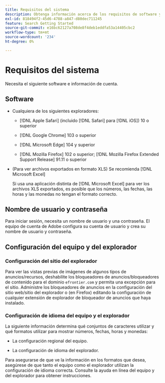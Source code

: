 ```yaml
---
title: Requisitos del sistema
description: Obtenga información acerca de los requisitos de software y cuenta.
exl-id: 818494f2-45d6-4788-a847-d80dec711245
feature: Search Getting Started
source-git-commit: e16bc62127a708de8f4deb1eddfa53a14405cbc2
workflow-type: tm+mt
source-wordcount: '234'
ht-degree: 0%

---
```


# Requisitos del sistema

Necesita el siguiente software e información de cuenta.

## Software

* Cualquiera de los siguientes exploradores:

   * [!DNL Apple Safari] (incluido [!DNL Safari] para [!DNL iOS]) 10 o superior

   * [!DNL Google Chrome] 103 o superior

   * [!DNL Microsoft Edge] 104 y superior

   * [!DNL Mozilla Firefox] 102 o superior; [!DNL Mozilla Firefox Extended Support Release] 91.11 o superior

* (Para ver archivos exportados en formato XLS) Se recomienda [!DNL Microsoft Excel]

  Si usa una aplicación distinta de [!DNL Microsoft Excel] para ver los archivos XLS exportados, es posible que los números, las fechas, las horas y las monedas no tengan el formato correcto.

## Nombre de usuario y contraseña

Para iniciar sesión, necesita un nombre de usuario y una contraseña. El equipo de cuenta de Adobe configura su cuenta de usuario y crea su nombre de usuario y contraseña.

## Configuración del equipo y del explorador

### Configuración del sitio del explorador

Para ver las vistas previas de imágenes de algunos tipos de anuncios/recursos, deshabilite los bloqueadores de anuncios/bloqueadores de contenido para el dominio `efrontier.com` y permita una excepción para el sitio. Administre los bloqueadores de anuncios en la configuración del sitio web/sitio del explorador o (en Firefox) editando la configuración de cualquier extensión de explorador de bloqueador de anuncios que haya instalado.

### Configuración de idioma del equipo y el explorador

La siguiente información determina qué conjuntos de caracteres utilizar y qué formatos utilizar para mostrar números, fechas, horas y monedas:

* La configuración regional del equipo.

* La configuración de idioma del explorador.

Para asegurarse de que ve la información en los formatos que desea, asegúrese de que tanto el equipo como el explorador utilizan la configuración de idioma correcta. Consulte la ayuda en línea del equipo y del explorador para obtener instrucciones.
